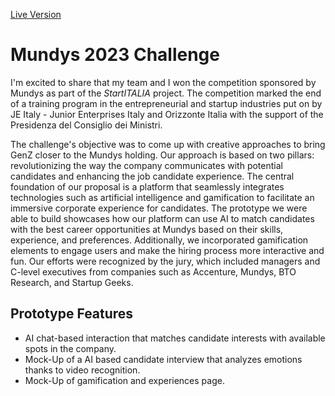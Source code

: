 [Live Version](https://mundys23.zoni.ovh)

# Mundys 2023 Challenge
I'm excited to share that my team and I won the competition sponsored by Mundys as part of the *StartITALIA* project. The competition marked the end of a training program in the entrepreneurial and startup industries put on by JE Italy - Junior Enterprises Italy and Orizzonte Italia with the support of the Presidenza del Consiglio dei Ministri.

The challenge's objective was to come up with creative approaches to bring GenZ closer to the Mundys holding. Our approach is based on two pillars: revolutionizing the way the company communicates with potential candidates and enhancing the job candidate experience. The central foundation of our proposal is a platform that seamlessly integrates technologies such as artificial intelligence and gamification to facilitate an immersive corporate experience for candidates. The prototype we were able to build showcases how our platform can use AI to match candidates with the best career opportunities at Mundys based on their skills, experience, and preferences. Additionally, we incorporated gamification elements to engage users and make the hiring process more interactive and fun. Our efforts were recognized by the jury, which included managers and C-level executives from companies such as Accenture, Mundys, BTO Research, and Startup Geeks.

## Prototype Features
- AI chat-based interaction that matches candidate interests with available spots in the company.
- Mock-Up of a AI based candidate interview that analyzes emotions thanks to video recognition.
- Mock-Up of gamification and experiences page.
